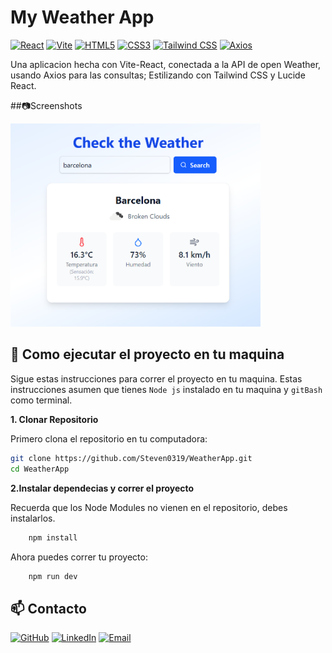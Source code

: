 # My Weather App

[![React](https://img.shields.io/badge/React-19.x-61dbfb?logo=react&logoColor=61DAFB)](https://reactjs.org/)
[![Vite](https://img.shields.io/badge/Vite-6.x-646CFF?logo=vite&logoColor=white)](https://vitejs.dev/)
[![HTML5](https://img.shields.io/badge/HTML5-E34F26?logo=html5&logoColor=white)](https://developer.mozilla.org/en-US/docs/Web/Guide/HTML/HTML5)
[![CSS3](https://img.shields.io/badge/CSS-663399?logo=css3&logoColor=white)](https://developer.mozilla.org/en-US/docs/Web/CSS)
[![Tailwind CSS](https://img.shields.io/badge/Tailwind_CSS-06B6D4?logo=tailwindcss&logoColor=white)](https://tailwindcss.com/)
[![Axios](https://img.shields.io/badge/Axios-5A29E4?logo=axios&logoColor=white)](https://axios-http.com/)

Una aplicacion hecha con Vite-React, conectada a la API de open Weather, usando Axios para las consultas;
Estilizando con Tailwind CSS y Lucide React.

##📷Screenshots

<img src="https://raw.githubusercontent.com/Steven0319/WeatherApp/main/src/assets/img/Screenshot.png" alt="Screenshot 5" width="400"/>

## 🚀 Como ejecutar el proyecto en tu maquina

Sigue estas instrucciones para correr el proyecto en tu maquina. Estas instrucciones asumen que tienes
`Node js` instalado en tu maquina y `gitBash` como terminal.

**1. Clonar Repositorio**

Primero clona el repositorio en tu computadora:

```bash
git clone https://github.com/Steven0319/WeatherApp.git
cd WeatherApp
```

**2.Instalar dependecias y correr el proyecto**

Recuerda que los Node Modules no vienen en el repositorio, debes instalarlos.

```bash
    npm install
```

Ahora puedes correr tu proyecto:

```bash
    npm run dev
```

## 📫 Contacto
[![GitHub](https://img.shields.io/badge/GitHub-Steven0319-181717?logo=github)](https://github.com/Steven0319)
[![LinkedIn](https://img.shields.io/badge/LinkedIn-HaroldStevenCabreraGonzalez-0A66C2?logo=linkedin)](https://www.linkedin.com/in/harold-steven-cabrera-gonzalez-b02179206?utm_source=share&utm_campaign=share_via&utm_content=profile&utm_medium=android_app) 
[![Email](https://img.shields.io/badge/Email-HaroldStevenCabreraGonzalez-D14836?logo=gmail)](mailto:stevencg.0319@gmail.com)